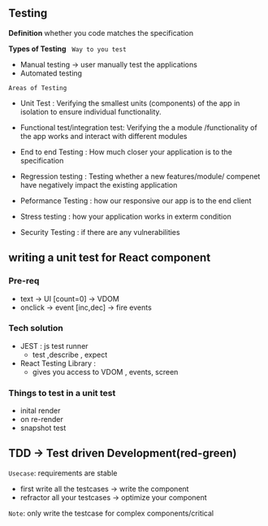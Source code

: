 ## Testing 
**Definition**
whether you code matches the specification

 **Types of Testing** 
` Way to you test`
* Manual testing  -> user manually  test the applications
* Automated testing 

`Areas of Testing`
* Unit Test : Verifying the smallest units (components) of the app in isolation to ensure individual functionality.

*  Functional test/integration test: Verifying the a module /functionality of the app works and interact with different modules
* End to end Testing : How much closer your application is to the specification 
* Regression testing : Testing whether a new features/module/ compenet have negatively impact the existing application
* Peformance Testing : how our responsive our app is to the end client 
* Stress testing : how your application works in  exterm condition 
* Security Testing : if there are any vulnerabilities 
## writing a unit test for React component
### Pre-req
* text -> UI [count=0] -> VDOM
* onclick -> event [inc,dec] -> fire events

### Tech solution 
* JEST : js test runner
    * test ,describe , expect 
* React Testing Library : 
    * gives you access to VDOM , events, screen

### Things to test in a unit test
* inital render
* on re-render
* snapshot test

## TDD -> Test driven Development(red-green)
`Usecase`: requirements are stable
* first write all the testcases -> write the component
* refractor all your testcases -> optimize your component

`Note`: only write the testcase for complex components/critical 
